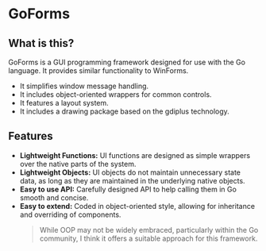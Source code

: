 # GoForms

## What is this?
GoForms is a GUI programming framework designed for use with the Go language.
It provides similar functionality to WinForms.

- It simplifies window message handling.
- It includes object-oriented wrappers for common controls.
- It features a layout system.
- It includes a drawing package based on the gdiplus technology.

## Features

- **Lightweight Functions:** UI functions are designed as simple wrappers
  over the native parts of the system.
- **Lightweight Objects:** UI objects do not maintain unnecessary state data, 
  as long as they are maintained in the underlying native objects.
- **Easy to use API:** Carefully designed API to help calling them in Go smooth and concise.   
- **Easy to extend:** Coded in object-oriented style, allowing for inheritance and overriding of components.
  > While OOP may not be widely embraced, particularly within the Go community, 
  > I think it offers a suitable approach for this framework.

